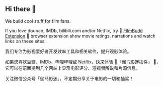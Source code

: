 ## Hi there 👋

<!--

**Here are some ideas to get you started:**

🙋‍♀️ A short introduction - what is your organization all about?
🌈 Contribution guidelines - how can the community get involved?
👩‍💻 Useful resources - where can the community find your docs? Is there anything else the community should know?
🍿 Fun facts - what does your team eat for breakfast?
🧙 Remember, you can do mighty things with the power of [Markdown](https://docs.github.com/github/writing-on-github/getting-started-with-writing-and-formatting-on-github/basic-writing-and-formatting-syntax)
-->


We build cool stuff for film fans.

If you love douban, IMDb, bilibili.com and/or Netflix, 
try 🍿 [FilmBudd Extension](https://docs.ggt1024.com/extension/) 🍿 browser extension show movie ratings, narrations and watch links on these sites.


我们专注为影视爱好者开发效率工具和相关软件，提升观影体验。

如果您喜欢豆瓣、IMDb、哔哩哔哩或 Netflix，快来体验 🍿「[伽马影迷插件](https://docs.ggt1024.com/extension/)」 🍿，它可以在前面提到几个网站上显示电影评分、短视频解说和片源信息。


关注微信公众号「伽马影迷」，不定期分享关于电影的一切和抽奖！
